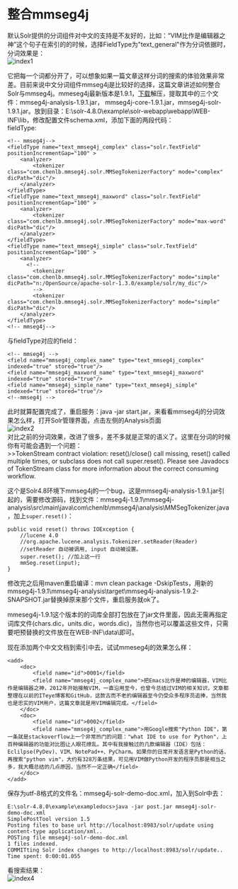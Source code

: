 整合mmseg4j
=====================
默认Solr提供的分词组件对中文的支持是不友好的，比如：“VIM比作是编辑器之神”这个句子在索引的的时候，选择FieldType为"text_general"作为分词依据时，分词效果是：  
![index1](http://blog-resource.qiniudn.com/index1.png)

它把每一个词都分开了，可以想象如果一篇文章这样分词的搜索的体验效果非常差。目前来说中文分词组件mmseg4j是比较好的选择，这篇文章讲述如何整合Solr与mmseg4j。mmeseg4j最新版本是1.9.1，[下载](https://code.google.com/p/mmseg4j/downloads/list)解压，提取其中的三个文件：mmseg4j-analysis-1.9.1.jar， mmseg4j-core-1.9.1.jar，mmseg4j-solr-1.9.1.jar。放到目录：E:\solr-4.8.0\example\solr-webapp\webapp\WEB-INF\lib，修改配置文件schema.xml，添加下面的两段代码：    
fieldType:

    <!-- mmseg4j-->
    <fieldType name="text_mmseg4j_complex" class="solr.TextField" positionIncrementGap="100" >  
        <analyzer>  
            <tokenizer class="com.chenlb.mmseg4j.solr.MMSegTokenizerFactory" mode="complex" dicPath="dic"/>  
        </analyzer>  
    </fieldType>  
    <fieldType name="text_mmseg4j_maxword" class="solr.TextField" positionIncrementGap="100" >  
        <analyzer>  
            <tokenizer class="com.chenlb.mmseg4j.solr.MMSegTokenizerFactory" mode="max-word" dicPath="dic"/>  
        </analyzer>  
    </fieldType>  
    <fieldType name="text_mmseg4j_simple" class="solr.TextField" positionIncrementGap="100" >  
        <analyzer>  
          <!--
            <tokenizer class="com.chenlb.mmseg4j.solr.MMSegTokenizerFactory" mode="simple" dicPath="n:/OpenSource/apache-solr-1.3.0/example/solr/my_dic"/> 
            -->
            <tokenizer class="com.chenlb.mmseg4j.solr.MMSegTokenizerFactory" mode="simple" dicPath="dic"/>     
        </analyzer>  
    </fieldType>
    <!-- mmseg4j-->

与fieldType对应的field：

    <!-- mmseg4j -->
    <field name="mmseg4j_complex_name" type="text_mmseg4j_complex" indexed="true" stored="true"/>
    <field name="mmseg4j_maxword_name" type="text_mmseg4j_maxword" indexed="true" stored="true"/>
    <field name="mmseg4j_simple_name" type="text_mmseg4j_simple" indexed="true" stored="true"/>
    <!--mmseg4j -->

此时就算配置完成了，重启服务：java -jar start.jar，来看看mmseg4j的分词效果怎么样，打开Solr管理界面，点击左侧的Analysis页面  
![index2](http://blog-resource.qiniudn.com/index2.png)  
对比之前的分词效果，改进了很多，差不多就是正常的语义了。这里在分词的时候你有可能会遇到一个问题：  
    >>TokenStream contract violation: reset()/close() call missing, reset() called multiple times, or subclass does not call super.reset(). Please see Javadocs of TokenStream class for more information about the correct consuming workflow.

这个是Solr4.8环境下mmseg4j的一个bug，这是mmseg4j-analysis-1.9.1.jar引起的，需要修改源码，找到文件：mmseg4j-1.9.1\mmseg4j-analysis\src\main\java\com\chenlb\mmseg4j\analysis\MMSegTokenizer.java，加上`super.reset()`：     

    public void reset() throws IOException {
		//lucene 4.0
		//org.apache.lucene.analysis.Tokenizer.setReader(Reader)
		//setReader 自动被调用, input 自动被设置。
        super.reset(); //加上这一行
		mmSeg.reset(input);
	}

修改完之后用maven重启编译：mvn clean package -DskipTests，用新的mmseg4j-1.9.1\mmseg4j-analysis\target\mmseg4j-analysis-1.9.2-SNAPSHOT.jar替换掉原来那个文件，重启服务就ok了。      

mmeseg4j-1.9.1这个版本的的词库全部打包放在了jar文件里面，因此无需再指定词库文件(chars.dic，units.dic，words.dic)，当然你也可以覆盖这些文件，只需要吧预替换的文件放在在WEB-INF\data\即可。
    
现在添加两个中文文档到索引中去，试试mmeseg4j的效果怎么样：  

    <add>  
        <doc>  
            <field name="id">0001</field>  
            <field name="mmseg4j_complex_name">把Emacs比作是神的编辑器，VIM比作是编辑器之神，2012年开始接触VIM，一直沿用至今，也曾今总结过VIM的相关知识，文章都整理在以前的ITeye博客和GitHub，这款古而不老的编辑器至今仍受众多程序员追捧，当然我也是忠实的VIM用户，这篇文章就是用VIM编辑完成。</field>  
        </doc>  
        <doc>  
            <field name="id">0002</field>  
            <field name="mmseg4j_complex_name">用Google搜索"Python IDE"，第一条就是stackoverflow上一个非常热门的问题："what IDE to use for Python"，上百种编辑器的功能对比图让人眼花缭乱。其中有我接触过的几款编辑器（IDE）包括：Eclilpse(PyDev)、VIM、NotePad++、PyCharm。如果你的日常开发语言是Python的话，再搜索"python vim"，大约有328万条结果，可见用VIM做Python开发的程序员那是相当之多，我大概总结的几点原因，当然不一定正确</field>  
        </doc>  
    </add> 

保存为utf-8格式的文件名：mmseg4j-solr-demo-doc.xml，加入到Solr中去：   

    E:\solr-4.8.0\example\exampledocs>java -jar post.jar mmseg4j-solr-demo-doc.xml
    SimplePostTool version 1.5
    Posting files to base url http://localhost:8983/solr/update using content-type application/xml..
    POSTing file mmseg4j-solr-demo-doc.xml
    1 files indexed.
    COMMITting Solr index changes to http://localhost:8983/solr/update..
    Time spent: 0:00:01.055

看搜索结果：  
![index4](http://blog-resource.qiniudn.com/index3.png)
